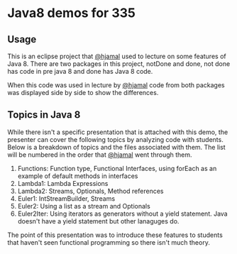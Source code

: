 # Java8 demos for 335
## Usage
This is an eclipse project that [@hjamal](https://github.com/hjamal/) used to lecture on some features of Java 8. There are two packages in this project, notDone and done, not done has code in pre java 8 and done has Java 8 code.

When this code was used in lecture by [@hjamal](https://github.com/hjamal/) code from both packages was displayed side by side to show the differences.

## Topics in Java 8
While there isn't a specific presentation that is attached with this demo, the presenter can cover the following topics by analyzing code with students. Below is a breakdown of topics and the files associated with them. The list will be numbered in the order that [@hjamal](https://github.com/hjamal/) went through them.

1. Functions: Function type, Functional Interfaces, using forEach as an example of default methods in interfaces
2. Lambda1: Lambda Expressions
3. Lambda2: Streams, Optionals, Method references
4. Euler1: IntStreamBuilder, Streams
5. Euler2: Using a list as a stream and Optionals
6. Euler2Iter: Using iterators as generators without a yield statement. Java doesn't have a yield statement but other lanaguges do.

The point of this presentation was to introduce these features to students that haven't seen functional programming so there isn't much theory.
